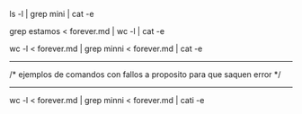 
ls -l | grep mini | cat -e


grep estamos < forever.md | wc -l | cat -e


wc -l < forever.md | grep minni < forever.md | cat -e






****************************************************************************

/* ejemplos de comandos con fallos a proposito para que saquen error */

*****************************************************************************


wc -l < forever.md | grep minni < forever.md | cati -e
